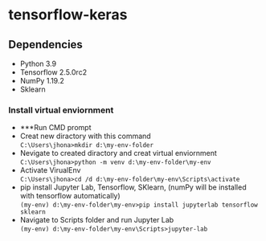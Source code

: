# tensorflow-keras

## Dependencies
- Python 3.9
- Tensorflow 2.5.0rc2
- NumPy 1.19.2
- Sklearn

### Install virtual enviornment
- ***Run CMD prompt <br />
- Creat new diractory with this command <br />
                ```C:\Users\jhona>mkdir d:\my-env-folder``` <br />
- Nevigate to created diractory and creat virtual enviornment <br />
                ```C:\Users\jhona>python -m venv d:\my-env-folder\my-env``` <br />
- Activate VirualEnv <br />
                ```C:\Users\jhona>cd /d d:\my-env-folder\my-env\Scripts\activate``` <br />
- pip install Jupyter Lab, Tensorflow, SKlearn, (numPy will be installed with tensorflow automatically) <br />
                ```(my-env) d:\my-env-folder\my-env>pip install jupyterlab tensorflow sklearn``` <br />
- Navigate to Scripts folder and run Jupyter Lab <br /> 
                ```(my-env) d:\my-env-folder\my-env\Scripts>jupyter-lab``` <br />
